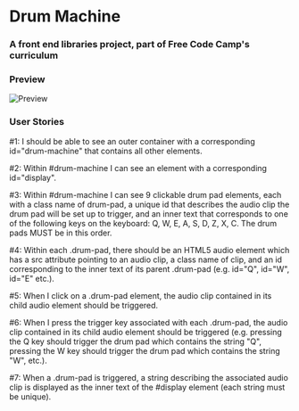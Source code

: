 
# Drum Machine 

### A front end libraries project, part of Free Code Camp's curriculum

### Preview

![Preview]()

### User Stories

#1: I should be able to see an outer container with a corresponding id="drum-machine" that contains all other elements.

#2: Within #drum-machine I can see an element with a corresponding id="display".

#3: Within #drum-machine I can see 9 clickable drum pad elements, each with a class name of drum-pad, a unique id that describes the audio clip the drum pad will be set up to trigger, and an inner text that corresponds to one of the following keys on the keyboard: Q, W, E, A, S, D, Z, X, C. The drum pads MUST be in this order.

#4: Within each .drum-pad, there should be an HTML5 audio element which has a src attribute pointing to an audio clip, a class name of clip, and an id corresponding to the inner text of its parent .drum-pad (e.g. id="Q", id="W", id="E" etc.).

#5: When I click on a .drum-pad element, the audio clip contained in its child audio element should be triggered.

#6: When I press the trigger key associated with each .drum-pad, the audio clip contained in its child audio element should be triggered (e.g. pressing the Q key should trigger the drum pad which contains the string "Q", pressing the W key should trigger the drum pad which contains the string "W", etc.).

#7: When a .drum-pad is triggered, a string describing the associated audio clip is displayed as the inner text of the #display element (each string must be unique).